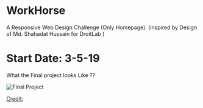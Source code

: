 # WorkHorse 

A Responsive Web Design Challenge (Only Homepage). (inspired by Design of  Md. Shahadat Hussain for DroitLab )


# Start Date: 3-5-19

What the Final project looks Like ?? 

![Final Project](https://lh3.googleusercontent.com/DYWhdIqP8j_U-tpbxW_pCocCVY-XtSC2-POqXIK1gXkSOw9sXtWL5aQo6NhijGBz_8QU8BuqhwY=w1920-h1080)

[Credit:](https://dribbble.com/shots/6119814-Client-Portal-And-Project-Management-System-Design-Home-Page)
